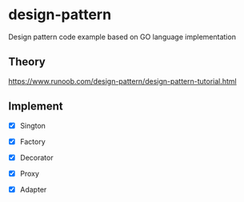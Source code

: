 # design-pattern
Design pattern code example based on GO language implementation

## Theory
https://www.runoob.com/design-pattern/design-pattern-tutorial.html

## Implement
- [x] Sington
- [x] Factory
- [x] Decorator
- [x] Proxy
- [x] Adapter




